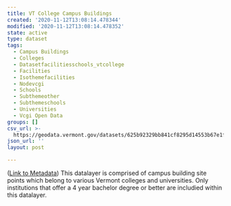 ```yaml
---
title: VT College Campus Buildings
created: '2020-11-12T13:08:14.478344'
modified: '2020-11-12T13:08:14.478352'
state: active
type: dataset
tags:
  - Campus Buildings
  - Colleges
  - Datasetfacilitiesschools_vtcollege
  - Facilities
  - Isothemefacilities
  - Nodevcgi
  - Schools
  - Subthemeother
  - Subthemeschools
  - Universities
  - Vcgi Open Data
groups: []
csv_url: >-
  https://geodata.vermont.gov/datasets/625b92329bb841cf8295d14553b67e1f_2.csv?outSR=%7B%22latestWkid%22%3A32145%2C%22wkid%22%3A32145%7D
json_url: ''
layout: post

---
```

(<a href='http://maps.vcgi.vermont.gov/gisdata/metadata/FacilitiesSchools_VTCOLLEGE.htm' target='_blank'>Link to Metadata</a>) This datalayer is comprised of campus building site points which belong to various Vermont colleges and universities. Only institutions that offer a 4 year bachelor degree or better are includied within this datalayer.
